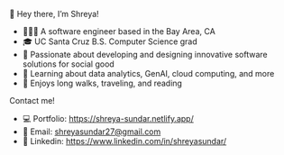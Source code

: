 👋 Hey there, I’m Shreya!
- 👩🏽‍💻 A software engineer based in the Bay Area, CA
- 🎓 UC Santa Cruz B.S. Computer Science grad
- 🌺 Passionate about developing and designing innovative software solutions for social good
- 🌱 Learning about data analytics, GenAI, cloud computing, and more
- 🌌 Enjoys long walks, traveling, and reading

Contact me!
- 💻 Portfolio: https://shreya-sundar.netlify.app/
- 📧 Email: shreyasundar27@gmail.com
- 🔗 Linkedin: https://www.linkedin.com/in/shreyasundar/
  
<!---
shreyasun/shreyasun is a ✨ special ✨ repository because its `README.md` (this file) appears on your GitHub profile.
You can click the Preview link to take a look at your changes.
--->
